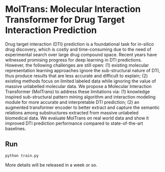 # MolTrans: Molecular Interaction Transformer for Drug Target Interaction Prediction

Drug target interaction (DTI) prediction is a foundational task for in-silico drug discovery, which is costly and time-consuming due to the need of experimental search over large drug compound space. Recent years have witnessed promising progress for deep learning in DTI predictions. However, the following challenges are still open: (1) existing molecular representation learning approaches ignore the sub-structural nature of DTI, thus produce results that are less accurate and difficult to explain; (2) existing methods focus on limited labeled data while ignoring the value of massive unlabelled molecular data. We propose a Molecular Interaction Transformer (MolTrans) to address these limitations via: (1) knowledge inspired sub-structural pattern mining algorithm and interaction modeling module for more accurate and interpretable DTI prediction; (2) an augmented transformer encoder to better extract and capture the semantic relations among substructures extracted from massive unlabeled biomedical data. We evaluate MolTrans on real world data and show it improved DTI prediction performance compared to state-of-the-art baselines.

## Run
```
python train.py
```

More details will be released in a week or so.
